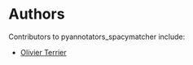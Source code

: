 # Authors

Contributors to pyannotators_spacymatcher include:

+ [Olivier Terrier](mailto:olivier.terrier@kairntech.com)
